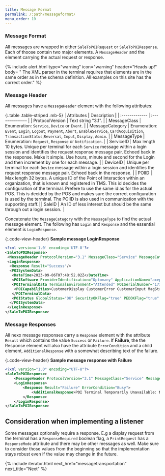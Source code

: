 ```yaml
---
title: Message Format
permalink: /:path/messageformat/
menu_order: 10
---
```

### Message Format

All messages are wrapped in either `SaleToPOIRequest` or `SaleToPOIResponse`.
Each of thoose contain two major elements. A `MessageHeader` and the element carrying the actual request or response.

{% include alert.html type="warning" icon="warning" header="Heads up!" body=
" The XML parser in the terminal requires that elements are in the same order as in the schema definition. All examples on this site has the correct order." %}

### Message Header

All messages have a `MessageHeader` element with the following attributes:

{:.table .table-striped .mb-5}
| Attributes | Description |
| :------------- | :-------------- |
|   ProtocolVersion | Text string "3.1".  |
|   MessageClass | Enumeration: `Service`, `Device` or `Event`.           |
|   MessageCategory | Enumeration: `Event`, `Login`, `Logout`, `Payment`, `Abort`, `EnableService`, `CardAcquisition`, `TransactionStatus`,`Reversal`, `Input`, `Display`, `Admin`. |
|   MessageType | Enumeration: `Request`, `Response` or `Notification`.  |
|   ServiceID   |  Max length 10 bytes. Unique per terminal for each `Service` message within a login session and identifies the request response message pair. Echoed back in the response. Make it simple. Use hours, minute and second for the Login and then increment by one for each message.  |
|   DeviceID    |  Unique per terminal for each `Device` message within a login session and identifies the request response message pair. Echoed back in the response. |
|   POIID   | Max length 32 bytes. A unique ID of the Point of Interaction within an organization, that is known and registered in TMS. This id decides the configuration of the terminal. Prefere to use the same id as for the actual POS. This is decided by the POS and makes sure the correct configuration is used by the terminal. The POIID is also used in communication with the supporting staff.|
|   SaleID  | An ID of less interest but should be the same through out a login session.  |

Concatenate the `MessageCategory` with the `MessageType` to find the actual message element. The following has `Login` and `Response` and the essential element is `LoginResponse`.

{:.code-view-header}
**Sample message LoginResponse**

```xml
<?xml version='1.0' encoding='UTF-8'?>
<SaleToPOIResponse>
 <MessageHeader ProtocolVersion="3.1" MessageClass="Service" MessageCategory="Login" MessageType="Response" ServiceID="533" SaleID="1" POIID="A-POIID"/>
 <LoginResponse>
  <Response Result="Success"/>
  <POISystemData>
   <DateTime>2023-09-06T07:48:52.02Z</DateTime>
   <POISoftware ProviderIdentification="Optomany" ApplicationName="axept® PRO" SoftwareVersion="1.2.17.0"/>
   <POITerminalData TerminalEnvironment="Attended" POISerialNumber="1710000520">
    <POICapabilities>CustomerDisplay CustomerError CustomerInput MagStripe ICC EMVContactless</POICapabilities>
   </POITerminalData>
   <POIStatus GlobalStatus="OK" SecurityOKFlag="true" PEDOKFlag="true" CardReaderOKFlag="true" CommunicationOKFlag="true"/>
  </POISystemData>
 </LoginResponse>
</SaleToPOIResponse>
```

### Message Responses

All nexo message responses carry a `Response` element with the attribute `Result` which contains the value `Success` or `Failure`.
If **Failure**, the the Response element will also have the attribute `ErrorCondition` and a child element, `AdditionalResponse` with a somewhat describing text of the failure.

{:.code-view-header}
**Sample message response with Failure**

```xml
<?xml version="1.0" encoding="UTF-8"?>
<SaleToPOIResponse>
    <MessageHeader ProtocolVersion="3.1" MessageClass="Service" MessageCategory="Login" MessageType="Response" ServiceID="2" SaleID="1" POIID="SthlmBA"/>
    <LoginResponse>
        <Response Result="Failure" ErrorCondition="Busy">
            <AdditionalResponse>POI Terminal Temporarily Unavailable: New Poi ID detected, updating parameters</AdditionalResponse>
        </Response>
    </LoginResponse>
</SaleToPOIResponse>
```

## Consideration when implementing a listener

Some messages optionally require a response. E.g a display request from the terminal has a `ResponseRequired` boolean flag, a `PrintRequest` has a `ResponseMode` attribute and there may be other messages as well. Make sure to consider those values from the beginning so that the implementation stays robust even if the value may change in the future.

{% include iterator.html next_href="messagetransportation" next_title="Next" %}
